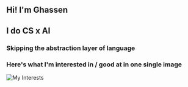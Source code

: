 ## Hi! I'm Ghassen
## I do CS x AI
### Skipping the abstraction layer of language

### Here's what I'm interested in / good at in one single image
![My Interests](grid_output.gif)
